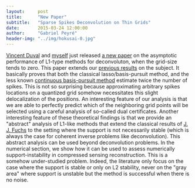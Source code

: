 ```yaml
---
layout:     post
title:      "New Paper"
subtitle:   "Sparse Spikes Deconvolution on Thin Grids"
date:       2015-03-24 12:00:00
author:     "Gabriel Peyré"
header-img: "../img/hokusai-0.jpg"
---
```



[Vincent Duval](https://who.rocq.inria.fr/Vincent.Duval/) and [myself](http://gpeyre.github.io/) just released [a new paper](http://hal.archives-ouvertes.fr/hal-01135200) on the asymptotic performance of L1-type methods for deconvoluton, when the grid-size tends to zero. This paper extends our [previous results](https://hal.archives-ouvertes.fr/hal-00839635/) on the subject. It basically proves that both the classical lasso/basis-pursuit method, and the less known [continuous basis-pursuit method](http://nbviewer.ipython.org/github/gpeyre/numerical-tours/blob/master/matlab/sparsity_9_sparsespikes_cbp.ipynb) estimate twice the number of spikes. This is not so surprising because approximating arbitrary spikes locations on a quantized grid somehow necessitates this slight delocalization of the positions. An interesting feature of our analysis is that we are able to perfectly predict which of the neighboring grid points will be selected using a careful analysis of so-called dual certificates. Another interesting feature of these theoretical findings is that we provide an "abstract" analysis of L1-like methods that extend the classical results of [J. J. Fuchs](http://ieeexplore.ieee.org/xpl/login.jsp?tp=&arnumber=1512430&url=http%3A%2F%2Fieeexplore.ieee.org%2Fxpls%2Fabs_all.jsp%3Farnumber%3D1512430) to the setting where the support is not necessarily stable (which is always the case for coherent inverse problems like deconvolution). This abstract analysis can be used beyond deconvolution problems. In the numerical section, we show how it can be used to assess numerically support-instability in compressed sensing reconstruction. This is a somehow under-studied problem. Indeed, the literature only focus on the case where the support is stable or only on L2 stability, never on the "gray area" where support is unstable but the method is successful when there is no noise.
